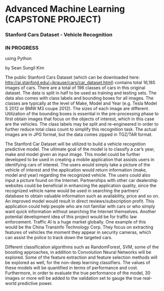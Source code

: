 # Advanced Machine Learning (CAPSTONE PROJECT)

### Stanford Cars Dataset - Vehicle Recognition
### IN PROGRESS
using Python

by Sean Sungil Kim

  The public Stanford Cars Dataset (which can be downloaded here: http://ai.stanford.edu/~jkrause/cars/car_dataset.html) contains total 16,185 images of cars. There are a total of 196 classes of cars in this original dataset. The data is split in half to be used as training and testing sets. The data also comes with class labels and bounding boxes for all images. The classes are typically at the level of Make, Model and Year (e.g. Tesla Model S 2012 or BMW M3 coupe 2012). The sizes of each image are different. Utilization of the bounding boxes is essential in the pre-processing phase to first obtain images that focus on the objects of interest, which in this case are the vehicles. The class labels may be split and re-engineered in order to further reduce total class count to simplify this recognition task. The actual images are in JPG format, but the data comes zipped in TGZ/TAR format.

  The Stanford Car Dataset will be utilized to build a vehicle recognition predictive model. The ultimate goal of the model is to classify a car’s year, make and model given an input image. This model could be further developed to be used in creating a mobile application that assists users in identifying cars of interest. The users would simply take a picture of the vehicle of interest and the application would return information (make, model and year) regarding the recognized vehicle. The users could also input a picture found on the Internet. Partnerships with other car dealership websites could be beneficial in enhancing the application quality, since the recognized vehicle name would be used in searching the partners’ database to obtain valuable information such as availability, price and so on. An improved model would result in direct reviews/subscription profit. This application could help people who are not familiar with cars or who simply want quick information without searching the Internet themselves. Another potential development idea of this project would be for traffic law enforcement. Traffic AI is a huge market globally. One example of this would be the China Transinfo Technology Corp. They focus on extracting features of vehicles the moment they appear in security cameras, which can assist the police to track down the targeted cars.

  Different classification algorithms such as RandomForest, SVM, some of the boosting approaches, in addition to Convolution Neural Networks will be explored. Some of the feature extraction and feature selection methods will be explored as well, for the non-deep learning classifiers. The values of these models will be quantified in terms of performance and cost. Furthermore, in order to evaluate the true performance of the model, 30 images or more will be added to the validation set to gauge the true real-world predictive power.
